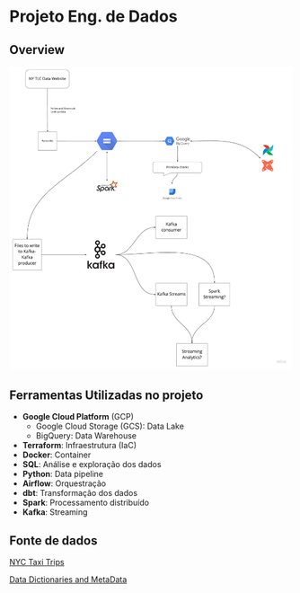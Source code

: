 # Projeto Eng. de Dados
 
## Overview
![overview-image-flow-chart](https://github.com/matheusbuniotto/Eng-Dados-Projeto/blob/master/assets/overview-img.jpg?raw=true)


## **Ferramentas Utilizadas no projeto**
- **Google Cloud Platform** (GCP)
  - Google Cloud Storage (GCS): Data Lake
  - BigQuery: Data Warehouse
- **Terraform**: Infraestrutura (IaC)
- **Docker**: Container
- **SQL**: Análise e exploração dos dados
- **Python**: Data pipeline
- **Airflow**: Orquestração
- **dbt**: Transformação dos dados
- **Spark**: Processamento distribuído
- **Kafka**: Streaming

## **Fonte de dados**
[NYC Taxi Trips](https://www.nyc.gov/site/tlc/about/tlc-trip-record-data.page)

[Data Dictionaries and MetaData](Metadados)

